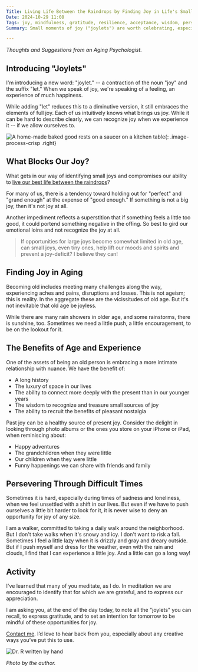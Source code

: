 ```yaml
---
Title: Living Life Between the Raindrops by Finding Joy in Life's Small Moments  
Date: 2024-10-29 11:08
Tags: joy, mindfulness, gratitude, resilience, acceptance, wisdom, perseverance, contentment, awareness
Summary: Small moments of joy ("joylets") are worth celebrating, especially as we age. Instead of waiting for perfect happiness, we can find delight in daily experiences, memories, and simple pleasures between life's challenges.

---
```


_Thoughts and Suggestions from an Aging Psychologist._

## Introducing "Joylets"

I'm introducing a new word: "joylet." -- a contraction of the noun "joy" and the suffix "let." When we speak of joy, we're speaking of a feeling, an experience of much happiness. 

While adding "let" reduces this to a diminutive version, it still embraces the elements of full joy. Each of us intuitively knows what brings us joy. While it can be hard to describe clearly, we can recognize joy when we experience it -- if we allow ourselves to.

![A home-made baked good rests on a saucer on a kitchen table]({static}/images/hearts.jpg){: .image-process-crisp .right}

## What Blocks Our Joy?

What gets in our way of identifying small joys and compromises our ability to [live our best life between the raindrops]({filename}/blog/rain.md)?

For many of us, there is a tendency toward holding out for "perfect" and "grand enough" at the expense of "good enough." If something is not a big joy, then it's not joy at all.

Another impediment reflects a superstition that if something feels a little too good, it could portend something negative in the offing. So best to gird our emotional loins and not recognize the joy at all.

> If opportunities for large joys become somewhat limited in old age, can small joys, even tiny ones, help lift our moods and spirits and prevent a joy-deficit? I believe they can!

## Finding Joy in Aging

Becoming old includes meeting many challenges along the way, experiencing aches and pains, disruptions and losses. This is not ageism; this is reality. In the aggregate these are the vicissitudes of old age. But it's not inevitable that old age be joyless.

While there are many rain showers in older age, and some rainstorms, there is sunshine, too. Sometimes we need a little push, a little encouragement, to be on the lookout for it.

## The Benefits of Age and Experience

One of the assets of being an old person is embracing a more intimate relationship with nuance. We have the benefit of:

* A long history
* The luxury of space in our lives
* The ability to connect more deeply with the present than in our younger years
* The wisdom to recognize and treasure small sources of joy
* The ability to recruit the benefits of pleasant nostalgia

Past joy can be a healthy source of present joy. Consider the delight in looking through photo albums or the ones you store on your iPhone or iPad, when reminiscing about:
 
* Happy adventures
* The grandchildren when they were little
* Our children when they were little
* Funny happenings we can share with friends and family

## Persevering Through Difficult Times

Sometimes it is hard, especially during times of sadness and loneliness, when we feel unsettled with a shift in our lives. But even if we have to push ourselves a little bit harder to look for it, it is never wise to deny an opportunity for joy of any size.

I am a walker, committed to taking a daily walk around the neighborhood. But I don't take walks when it's snowy and icy. I don't want to risk a fall. Sometimes I feel a little lazy when it is drizzly and gray and dreary outside. But if I push myself and dress for the weather, even with the rain and clouds, I find that I can experience a little joy. And a little can go a long way!

## Activity

I've learned that many of you meditate, as I do. In meditation we are encouraged to identify that for which we are grateful, and to express our appreciation.

I am asking you, at the end of the day today, to note all the "joylets" you can recall, to express gratitude, and to set an intention for tomorrow to be mindful of these opportunities for joy.

[Contact me]({filename}/pages/contact.md). I’d love to hear back from you, especially about any creative ways you’ve put this to use.

![Dr. R written by hand]({static}/images/dr_r_sm.png)

_Photo by the author._
